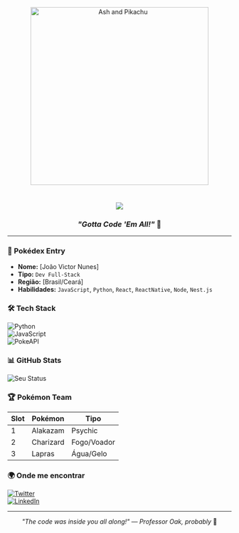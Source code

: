 <p align="center">
  <img src="[https://media.tenor.com/fNdTYlP5O59.gif](https://tenor.com/fNdTYlP5O59.gif)" alt="Ash and Pikachu" width="400">
</p>

<h1 align="center">
  <img src="https://img.shields.io/badge/-HELLO%20WORLD%20-TRAINER-red?style=for-the-badge&logo=pokemon&logoColor=yellow">  
</h1>

<h3 align="center">
  <i>"Gotta Code 'Em All!"</i> 🚀
</h3>

---

### **📜 Pokédex Entry**  
- **Nome:** [João Victor Nunes]  
- **Tipo:** `Dev Full-Stack`
- **Região:** [Brasil/Ceará]  
- **Habilidades:** `JavaScript`, `Python`, `React`, `ReactNative`, `Node`, `Nest.js`      

### **🛠️ Tech Stack**  
![Python](https://img.shields.io/badge/-Python-3776AB?logo=python&logoColor=yellow)  
![JavaScript](https://img.shields.io/badge/-JavaScript-F7DF1E?logo=javascript&logoColor=black)  
![PokeAPI](https://img.shields.io/badge/-PokeAPI-FF0000?logo=pokemon&logoColor=white)  

### **📊 GitHub Stats**  
![Seu Status](https://github-readme-stats.vercel.app/api?username=SEUUSER&theme=electric&show_icons=true&hide_border=true)  

### **🏆 Pokémon Team**  
| Slot | Pokémon   | Tipo        |  
|------|-----------|-------------|  
| 1    | Alakazam  | Psychic     |  
| 2    | Charizard | Fogo/Voador |  
| 3    | Lapras    | Água/Gelo   |  


### **🌍 Onde me encontrar**  
[![Twitter](https://img.shields.io/badge/-Twitter-1DA1F2?logo=twitter)](https://twitter.com/seuuser)  
[![LinkedIn](https://img.shields.io/badge/-LinkedIn-0077B5?logo=linkedin)](https://linkedin.com/in/seuuser)  

---

<p align="center">
  <i>"The code was inside you all along!" — Professor Oak, probably</i> 🌟
</p>
